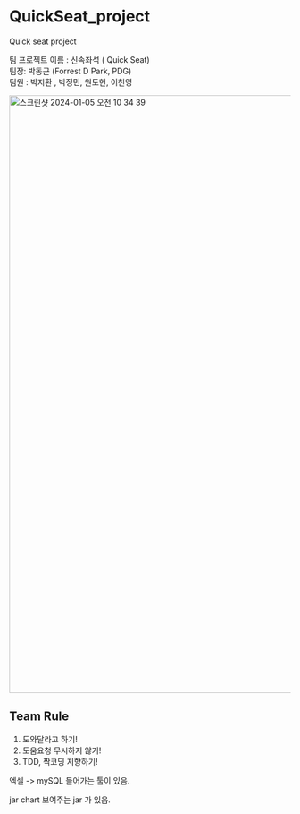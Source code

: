 # QuickSeat_project
Quick seat project 
<br>

팀 프로젝트 이름 : 신속좌석 ( Quick Seat) 
<br>
팀장: 박동근 (Forrest D Park, PDG)
<br>
팀원 : 박지환 , 박정민, 원도현, 이천영
<br>





<img width="1068" alt="스크린샷 2024-01-05 오전 10 34 39" src="https://github.com/BigDataTeam01/QuickSeat_project/assets/149550771/6cebad1f-0425-4621-9aa1-6027321e9f78">


<br>

## Team Rule
1. 도와달라고 하기!
2. 도움요청 무시하지 않기!
3. TDD, 짝코딩 지향하기!


엑셀 -> mySQL 들어가는  툴이 있음.

jar chart 보여주는 jar 가 있음.
